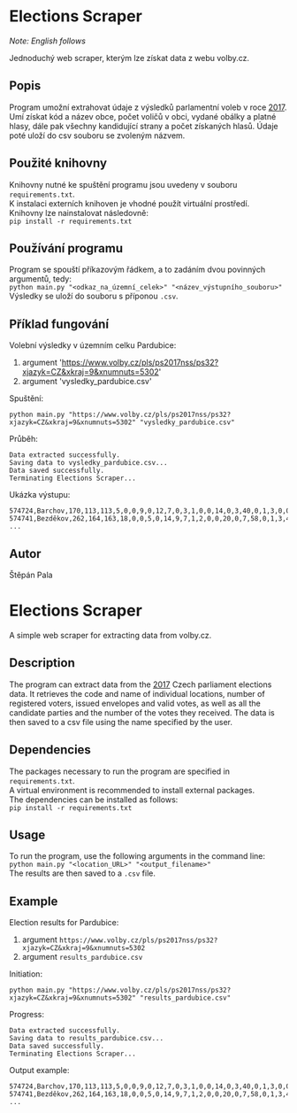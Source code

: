 # Elections Scraper

*Note: English follows*

Jednoduchý web scraper, kterým lze získat data z webu volby.cz.

## Popis

Program umožní extrahovat údaje z výsledků parlamentní voleb v roce [2017](https://www.volby.cz/pls/ps2017nss/ps3?xjazyk=CZ).
Umí získat kód a název obce, počet voličů v obci, vydané obálky a platné hlasy, dále pak všechny kandidující strany a počet získaných hlasů.
Údaje poté uloží do csv souboru se zvoleným názvem.

## Použité knihovny

Knihovny nutné ke spuštění programu jsou uvedeny v souboru `requirements.txt`.  
K instalaci externích knihoven je vhodné použít virtuální prostředí.  
Knihovny lze nainstalovat následovně:  
`pip install -r requirements.txt`

## Používání programu

Program se spouští příkazovým řádkem, a to zadáním dvou povinných argumentů, tedy:  
`python main.py "<odkaz_na_územní_celek>" "<název_výstupního_souboru>"`  
Výsledky se uloží do souboru s příponou `.csv`.

## Příklad fungování

Volební výsledky v územním celku Pardubice:

1. argument 'https://www.volby.cz/pls/ps2017nss/ps32?xjazyk=CZ&xkraj=9&xnumnuts=5302'
2. argument 'vysledky_pardubice.csv'

Spuštění:

`python main.py "https://www.volby.cz/pls/ps2017nss/ps32?xjazyk=CZ&xkraj=9&xnumnuts=5302" "vysledky_pardubice.csv"`

Průběh:

```Extracting data from https://www.volby.cz/pls/ps2017nss/ps32?xjazyk=CZ&xkraj=9&xnumnuts=5302...  
Data extracted successfully.  
Saving data to vysledky_pardubice.csv...  
Data saved successfully.  
Terminating Elections Scraper...
```

Ukázka výstupu:

```Code,Location,Registered,Envelopes,Valid,...  
574724,Barchov,170,113,113,5,0,0,9,0,12,7,0,3,1,0,0,14,0,3,40,0,1,3,0,0,0,15,0  
574741,Bezděkov,262,164,163,18,0,0,5,0,14,9,7,1,2,0,0,20,0,7,58,0,1,3,4,2,0,11,1  
...
```

## Autor
Štěpán Pala


# Elections Scraper

A simple web scraper for extracting data from volby.cz.

## Description

The program can extract data from the [2017](https://www.volby.cz/pls/ps2017nss/ps3?xjazyk=CZ) Czech parliament elections data.
It retrieves the code and name of individual locations, number of registered voters, issued envelopes and valid votes, as well as all the candidate parties and the number of the votes they received.
The data is then saved to a csv file using the name specified by the user.

## Dependencies

The packages necessary to run the program are specified in `requirements.txt`.  
A virtual environment is recommended to install external packages.  
The dependencies can be installed as follows:  
`pip install -r requirements.txt`

## Usage

To run the program, use the following arguments in the command line:  
`python main.py "<location_URL>" "<output_filename>"`  
The results are then saved to a `.csv` file.

## Example

Election results for Pardubice:

1. argument `https://www.volby.cz/pls/ps2017nss/ps32?xjazyk=CZ&xkraj=9&xnumnuts=5302`
2. argument `results_pardubice.csv`

Initiation:

`python main.py "https://www.volby.cz/pls/ps2017nss/ps32?xjazyk=CZ&xkraj=9&xnumnuts=5302" "results_pardubice.csv"`

Progress:

```Extracting data from https://www.volby.cz/pls/ps2017nss/ps32?xjazyk=CZ&xkraj=9&xnumnuts=5302...  
Data extracted successfully.  
Saving data to results_pardubice.csv...  
Data saved successfully.  
Terminating Elections Scraper...
```

Output example:

```Code,Location,Registered,Envelopes,Valid,...  
574724,Barchov,170,113,113,5,0,0,9,0,12,7,0,3,1,0,0,14,0,3,40,0,1,3,0,0,0,15,0  
574741,Bezděkov,262,164,163,18,0,0,5,0,14,9,7,1,2,0,0,20,0,7,58,0,1,3,4,2,0,11,1  
...
```
